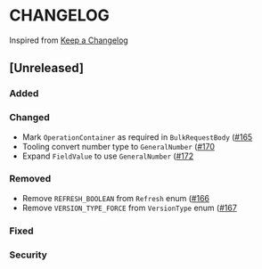 # CHANGELOG

Inspired from [Keep a Changelog](https://keepachangelog.com/en/1.0.0/)

## [Unreleased]
### Added

### Changed
- Mark `OperationContainer` as required in `BulkRequestBody` ([#165](https://github.com/opensearch-project/opensearch-protobufs/pull/165)
- Tooling convert number type to `GeneralNumber` ([#170](https://github.com/opensearch-project/opensearch-protobufs/pull/170)
- Expand `FieldValue` to use `GeneralNumber` ([#172](https://github.com/opensearch-project/opensearch-protobufs/pull/172)
### Removed
- Remove `REFRESH_BOOLEAN` from `Refresh` enum ([#166](https://github.com/opensearch-project/opensearch-protobufs/pull/166)
- Remove `VERSION_TYPE_FORCE` from `VersionType` enum ([#167](https://github.com/opensearch-project/opensearch-protobufs/pull/167)

### Fixed

### Security
